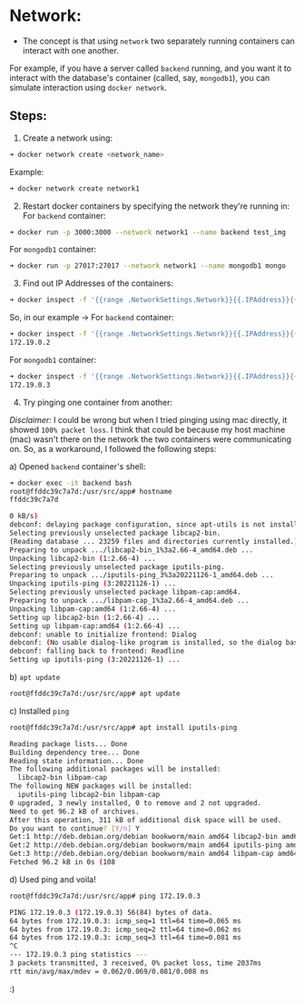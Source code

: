 # Network: 

- The concept is that using `network` two separately running containers can interact with one another.

For example, if you have a server called `backend` running, and you want it to interact with the database's container (called, say, `mongodb1`), you can simulate interaction using `docker network`.

## Steps: 

1. Create a network using: 
```sh 
➜ docker network create <network_name>
```

Example: 
```sh 
➜ docker network create network1
```

2. Restart docker containers by specifying the network they're running in: 
For `backend` container: 
```sh 
➜ docker run -p 3000:3000 --network network1 --name backend test_img

```
For `mongodb1` container: 
```sh
➜ docker run -p 27017:27017 --network network1 --name mongodb1 mongo 
```

3. Find out IP Addresses of the containers: 
```sh
➜ docker inspect -f '{{range .NetworkSettings.Network}}{{.IPAddress}}{{end}}' <container_name>
```

So, in our example ->
For `backend` container: 
```sh 
➜ docker inspect -f '{{range .NetworkSettings.Network}}{{.IPAddress}}{{end}}' backend 
172.19.0.2 
```

For `mongodb1` container: 
```sh 
➜ docker inspect -f '{{range .NetworkSettings.Network}}{{.IPAddress}}{{end}}' mongodb1
172.19.0.3
```

4. Try pinging one container from another: 

*Disclaimer:* I could be wrong but when I tried pinging using mac directly, it showed `100% packet loss`. I think that could be because my host machine (mac) wasn't there on the network the two containers were communicating on. So, as a workaround, I followed the following steps: 

a) Opened `backend` container's shell: 
```sh 
➜ docker exec -it backend bash
root@ffddc39c7a7d:/usr/src/app# hostname
ffddc39c7a7d

0 kB/s)
debconf: delaying package configuration, since apt-utils is not installed
Selecting previously unselected package libcap2-bin.
(Reading database ... 23259 files and directories currently installed.)
Preparing to unpack .../libcap2-bin_1%3a2.66-4_amd64.deb ...
Unpacking libcap2-bin (1:2.66-4) ...
Selecting previously unselected package iputils-ping.
Preparing to unpack .../iputils-ping_3%3a20221126-1_amd64.deb ...
Unpacking iputils-ping (3:20221126-1) ...
Selecting previously unselected package libpam-cap:amd64.
Preparing to unpack .../libpam-cap_1%3a2.66-4_amd64.deb ...
Unpacking libpam-cap:amd64 (1:2.66-4) ...
Setting up libcap2-bin (1:2.66-4) ...
Setting up libpam-cap:amd64 (1:2.66-4) ...
debconf: unable to initialize frontend: Dialog
debconf: (No usable dialog-like program is installed, so the dialog based frontend cannot be used. at /usr/share/perl5/Debconf/FrontEnd/Dialog.pm line 78.)
debconf: falling back to frontend: Readline
Setting up iputils-ping (3:20221126-1) ...
```

b) `apt update`

```sh 
root@ffddc39c7a7d:/usr/src/app# apt update
```

c) Installed `ping` 
```sh
root@ffddc39c7a7d:/usr/src/app# apt install iputils-ping

Reading package lists... Done
Building dependency tree... Done
Reading state information... Done
The following additional packages will be installed:
  libcap2-bin libpam-cap
The following NEW packages will be installed:
  iputils-ping libcap2-bin libpam-cap
0 upgraded, 3 newly installed, 0 to remove and 2 not upgraded.
Need to get 96.2 kB of archives.
After this operation, 311 kB of additional disk space will be used.
Do you want to continue? [Y/n] Y
Get:1 http://deb.debian.org/debian bookworm/main amd64 libcap2-bin amd64 1:2.66-4 [34.7 kB]
Get:2 http://deb.debian.org/debian bookworm/main amd64 iputils-ping amd64 3:20221126-1 [47.1 kB]
Get:3 http://deb.debian.org/debian bookworm/main amd64 libpam-cap amd64 1:2.66-4 [14.5 kB]
Fetched 96.2 kB in 0s (108
```

d) Used ping and voila! 
```sh 
root@ffddc39c7a7d:/usr/src/app# ping 172.19.0.3

PING 172.19.0.3 (172.19.0.3) 56(84) bytes of data.
64 bytes from 172.19.0.3: icmp_seq=1 ttl=64 time=0.065 ms
64 bytes from 172.19.0.3: icmp_seq=2 ttl=64 time=0.062 ms
64 bytes from 172.19.0.3: icmp_seq=3 ttl=64 time=0.081 ms
^C
--- 172.19.0.3 ping statistics ---
3 packets transmitted, 3 received, 0% packet loss, time 2037ms
rtt min/avg/max/mdev = 0.062/0.069/0.081/0.008 ms
```

:)
